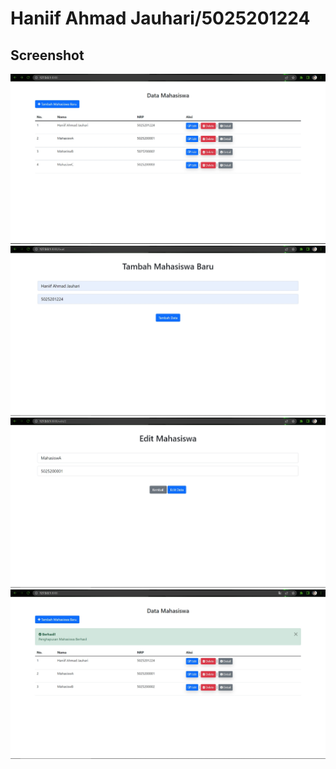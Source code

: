 # Haniif Ahmad Jauhari/5025201224

## Screenshot

![](/image/home.jpg)
![](/image/create.jpg)
![](/image/edit.jpg)
![](/image/delete.jpg)
